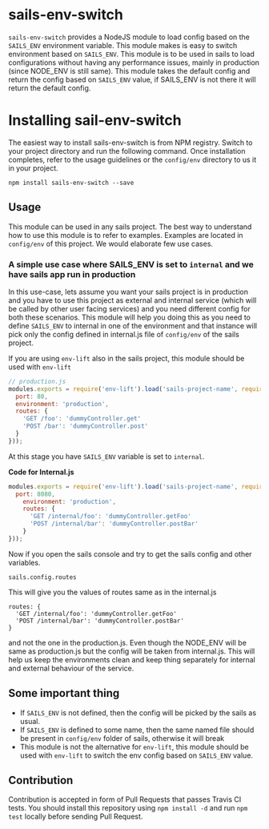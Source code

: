 # sails-env-switch

`sails-env-switch` provides a NodeJS module to load config based on the `SAILS_ENV` environment variable. This module
 makes is easy to switch environment based on `SAILS_ENV`. This module is to be used in sails to load configurations
 without having any performance issues, mainly in production (since NODE_ENV is still same). This module takes the
 default config and return the config based on `SAILS_ENV` value, if SAILS_ENV is not there it will return the
 default config.

# Installing sail-env-switch

The easiest way to install sails-env-switch is from NPM registry. Switch to your project directory and run the
following command. Once installation completes, refer to the usage guidelines or the `config/env` directory to us it
in your project.

```terminal
npm install sails-env-switch --save
```

## Usage

This module can be used in any sails project. The best way to understand how to use this module is to refer to examples.
Examples are located in `config/env` of this project. We would elaborate few use cases.

### A simple use case where SAILS_ENV is set to `internal` and we have sails app run in production

In this use-case, lets assume you want your sails project is in production and you have to use this project as
external and internal service (which will be called by other user facing services) and you need different config for
both these scenarios. This module will help you doing this as you need to define `SAILS_ENV` to internal in one of
the environment and that instance will pick only the config defined in internal.js file of `config/env` of the sails
project.

If you are using `env-lift` also in the sails project, this module should be used with `env-lift`

```javascript
// production.js
modules.exports = require('env-lift').load('sails-project-name', require('sails-env-switch').switch('production',{
  port: 80,
  environment: 'production',
  routes: {
    'GET /foo': 'dummyController.get'
    'POST /bar': 'dummyController.post'
  }
}));
```

At this stage you have `SAILS_ENV` variable is set to `internal`.

__Code for Internal.js__

```javascript
modules.exports = require('env-lift').load('sails-project-name', require('sails-env-switch').switch('internal',{
  port: 8080,
    environment: 'production',
    routes: {
      'GET /internal/foo': 'dummyController.getFoo'
      'POST /internal/bar': 'dummyController.postBar'
    }
}));
```

Now if you open the sails console and try to get the sails config and other variables.

```terminal
sails.config.routes
```

This will give you the values of routes same as in the internal.js

```
routes: {
  'GET /internal/foo': 'dummyController.getFoo'
  'POST /internal/bar': 'dummyController.postBar'
}
```

and not the one in the production.js. Even though the NODE_ENV will be same as production.js but the config will be
taken from internal.js. This will help us keep the environments clean and keep thing separately for internal and
external behaviour of the service.

## Some important thing

- If `SAILS_ENV` is not defined, then the config will be picked by the sails as usual.
- If `SAILS_ENV` is defined to some name, then the same named file should be present in `config/env` folder of sails,
 otherwise it will break
- This module is not the alternative for `env-lift`, this module should be used with `env-lift` to switch the env config
 based on `SAILS_ENV` value.


 ## Contribution
 Contribution is accepted in form of Pull Requests that passes Travis CI tests. You should install this repository using
 `npm install -d` and run `npm test` locally before sending Pull Request.
